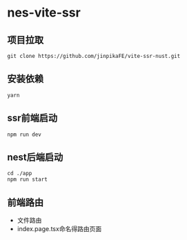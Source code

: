 # nes-vite-ssr

## 项目拉取

```ssh
git clone https://github.com/jinpikaFE/vite-ssr-nust.git
```

## 安装依赖

```ssh
yarn
```

## ssr前端启动

```ssh
npm run dev
```

## nest后端启动

```ssh
cd ./app
npm run start
```

## 前端路由

- 文件路由
- index.page.tsx命名得路由页面
